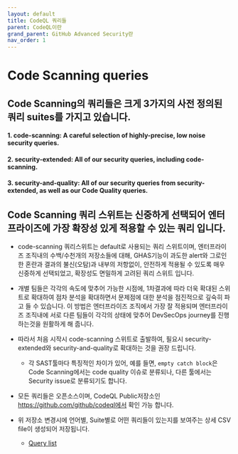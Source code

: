 ```yaml
---
layout: default
title: CodeQL 쿼리들
parent: CodeQL이란
grand_parent: GitHub Advanced Security란
nav_order: 1
---
```



# Code Scanning queries

## Code Scanning의 쿼리들은 크게 3가지의 사전 정의된 쿼리 suites를 가지고 있습니다.  

#### 1. code-scanning: A careful selection of highly-precise, low noise security queries.
#### 2. security-extended: All of our security queries, including code-scanning.
#### 3. security-and-quality: All of our security queries from security-extended, as well as our Code Quality queries.

## Code Scanning 쿼리 스위트는 신중하게 선택되어 엔터프라이즈에 가장 확장성 있게 적용할 수 있는 쿼리 입니다. 
  - code-scanning 쿼리스위트는 default로 사용되는 쿼리 스위트이며, 엔터프라이즈 조직내의 수백/수천개의 저장소들에 대해, GHAS기능이 과도한 alert와 그로인한 혼란과 결과의 불신(오탐)과 내부의 저항없이, 안전하게 적용될 수 있도록 매우 신중하게 선택되었고, 확장성도 면밀하게 고려된 쿼리 스위트 입니다. 
  
  - 개별 팀들은 각각의 속도에 맞추어 가능한 시점에, 1차결과에 따라 더욱 확대된 스위트로 확대하여 점차 분석을 확대하면서 문제점에 대한 분석을 점진적으로 깊숙히 파고 들 수 있습니다. 이 방법은 엔터프라이즈 조직에서 가장 잘 적용되며 엔터프라이즈 조직내에 서로 다른 팀들이 각각의 상태에 맞추어 DevSecOps journey를 진행하는것을 원활하게 해 줍니다. 
  
  - 따라서 처음 시작시 code-scanning 스위트로 출발하여, 필요시 security-extended와 security-and-quality로 확대하는 것을 권장 드립니다. 
    - 각 SAST툴마다 특징적인 차이가 있어, 예를 들면, `empty catch block`은 Code Scanning에서는 code quality 이슈로 분류되나, 다른 툴에서는 Security issue로 분류되기도 합니다. 
  
  - 모든 쿼리들은 오픈소스이며, CodeQL Public저장소인 https://github.com/github/codeql에서 확인 가능 합니다. 
  
  - 위 저장소 변경시에 언어별, Suite별로 어떤 쿼리들이 있는지를 보여주는 상세 CSV file이 생성되어 저장됩니다. 
    - [Query list](https://github.com/github/codeql/actions/workflows/query-list.yml)
